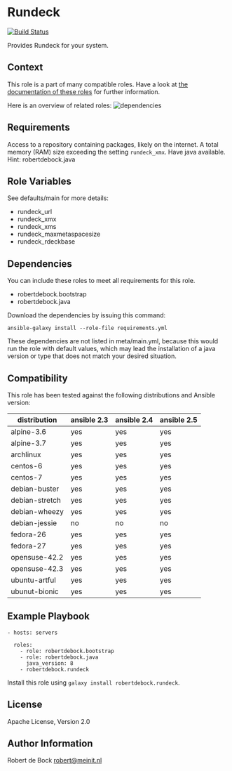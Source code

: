 Rundeck
=========

[![Build Status](https://travis-ci.org/robertdebock/ansible-role-rundeck.svg?branch=master)](https://travis-ci.org/robertdebock/ansible-role-rundeck)

Provides Rundeck for your system.

Context
-------
This role is a part of many compatible roles. Have a look at [the documentation of these roles](https://robertdebock.nl/) for further information.

Here is an overview of related roles:
![dependencies](https://raw.githubusercontent.com/robertdebock/robertdebock.github.io/artifacts/rundeck.png "Dependency")

Requirements
------------

Access to a repository containing packages, likely on the internet.
A total memory (RAM) size exceeding the setting `rundeck_xmx`.
Have java available. Hint: robertdebock.java

Role Variables
--------------

See defaults/main for more details:

- rundeck_url
- rundeck_xmx
- rundeck_xms
- rundeck_maxmetaspacesize
- rundeck_rdeckbase

Dependencies
------------

You can include these roles to meet all requirements for this role.

- robertdebock.bootstrap
- robertdebock.java

Download the dependencies by issuing this command:
```
ansible-galaxy install --role-file requirements.yml
```

These dependencies are not listed in meta/main.yml, because this would run the role with default values, which may lead the installation of a java version or type that does not match your desired situation.

Compatibility
-------------

This role has been tested against the following distributions and Ansible version:

|distribution|ansible 2.3|ansible 2.4|ansible 2.5|
|------------|-----------|-----------|-----------|
|alpine-3.6|yes|yes|yes|
|alpine-3.7|yes|yes|yes|
|archlinux|yes|yes|yes|
|centos-6|yes|yes|yes|
|centos-7|yes|yes|yes|
|debian-buster|yes|yes|yes|
|debian-stretch|yes|yes|yes|
|debian-wheezy|yes|yes|yes|
|debian-jessie|no|no|no|
|fedora-26|yes|yes|yes|
|fedora-27|yes|yes|yes|
|opensuse-42.2|yes|yes|yes|
|opensuse-42.3|yes|yes|yes|
|ubuntu-artful|yes|yes|yes|
|ubunut-bionic|yes|yes|yes|

Example Playbook
----------------

```
- hosts: servers

  roles:
    - role: robertdebock.bootstrap
    - role: robertdebock.java
      java_version: 8
    - robertdebock.rundeck

```

Install this role using `galaxy install robertdebock.rundeck`.

License
-------

Apache License, Version 2.0

Author Information
------------------

Robert de Bock <robert@meinit.nl>
